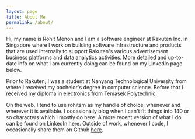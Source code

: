 ```yaml
---
layout: page
title: About Me
permalink: /about/
---
```


Hi, my name is Rohit Menon and I am a software engineer at Rakuten Inc. in Singapore where I work on building software infrastructure and products that are used internally to support Rakuten's various advertisement business platforms and data analytics activities. More detailed and up-to-date info on what I am currently doing can be found on my LinkedIn page below.

Prior to Rakuten, I was a student at Nanyang Technological University from where I received my bachelor's degree in computer science. Before that I received my diploma in electronics from Temasek Polytechnic.

On the web, I tend to use rohitsm as my handle of choice, whenever and wherever it is available. I occasionally blog when I can't fit things into 140 or so characters which I mostly do here. A more recent version of what I do can be found on LinkedIn here. Outside of work, whenever I code, I occasionally share them on Github [here](github.com/rohitsm).

